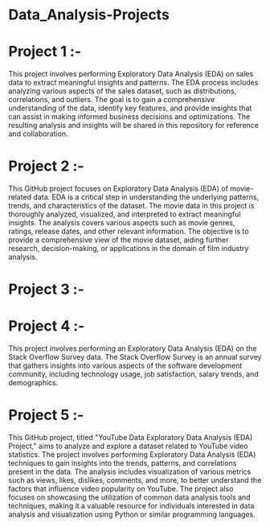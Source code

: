# Data_Analysis-Projects
# Project 1 :- 
This project involves performing Exploratory Data Analysis (EDA) on sales data to extract meaningful insights and patterns. The EDA process includes analyzing various aspects of the sales dataset, such as distributions, correlations, and outliers. The goal is to gain a comprehensive understanding of the data, identify key features, and provide insights that can assist in making informed business decisions and optimizations. The resulting analysis and insights will be shared in this repository for reference and collaboration.
# Project 2 :-
This GitHub project focuses on Exploratory Data Analysis (EDA) of movie-related data. EDA is a critical step in understanding the underlying patterns, trends, and characteristics of the dataset. The movie data in this project is thoroughly analyzed, visualized, and interpreted to extract meaningful insights. The analysis covers various aspects such as movie genres, ratings, release dates, and other relevant information. The objective is to provide a comprehensive view of the movie dataset, aiding further research, decision-making, or applications in the domain of film industry analysis.
# Project 3 :-

# Project 4 :- 
This project involves performing an Exploratory Data Analysis (EDA) on the Stack Overflow Survey data. The Stack Overflow Survey is an annual survey that gathers insights into various aspects of the software development community, including technology usage, job satisfaction, salary trends, and demographics.
# Project 5 :-
This GitHub project, titled "YouTube Data Exploratory Data Analysis (EDA) Project," aims to analyze and explore a dataset related to YouTube video statistics. The project involves performing Exploratory Data Analysis (EDA) techniques to gain insights into the trends, patterns, and correlations present in the data. The analysis includes visualization of various metrics such as views, likes, dislikes, comments, and more, to better understand the factors that influence video popularity on YouTube. The project also focuses on showcasing the utilization of common data analysis tools and techniques, making it a valuable resource for individuals interested in data analysis and visualization using Python or similar programming languages.

